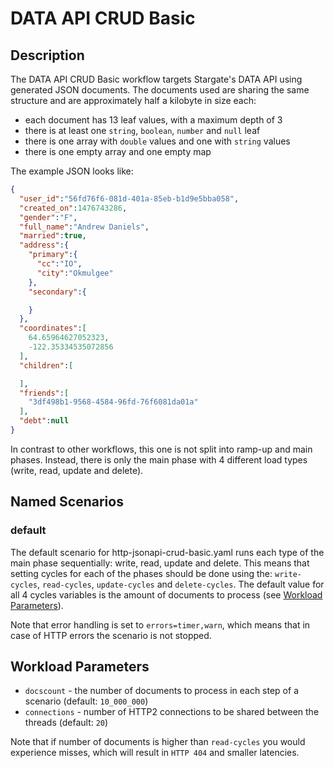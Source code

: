 # DATA API CRUD Basic

## Description

The DATA API CRUD Basic workflow targets Stargate's DATA API using generated JSON documents.
The documents used are sharing the same structure and are approximately half a kilobyte in size each:

* each document has 13 leaf values, with a maximum depth of 3
* there is at least one `string`, `boolean`, `number` and `null` leaf
* there is one array with `double` values and one with `string` values
* there is one empty array and one empty map

The example JSON looks like:

```json
{
  "user_id":"56fd76f6-081d-401a-85eb-b1d9e5bba058",
  "created_on":1476743286,
  "gender":"F",
  "full_name":"Andrew Daniels",
  "married":true,
  "address":{
    "primary":{
      "cc":"IO",
      "city":"Okmulgee"
    },
    "secondary":{

    }
  },
  "coordinates":[
    64.65964627052323,
    -122.35334535072856
  ],
  "children":[

  ],
  "friends":[
    "3df498b1-9568-4584-96fd-76f6081da01a"
  ],
  "debt":null
}
```

In contrast to other workflows, this one is not split into ramp-up and main phases.
Instead, there is only the main phase with 4 different load types (write, read, update and delete).

## Named Scenarios

### default

The default scenario for http-jsonapi-crud-basic.yaml runs each type of the main phase sequentially: write, read, update and delete.
This means that setting cycles for each of the phases should be done using the: `write-cycles`, `read-cycles`, `update-cycles` and `delete-cycles`.
The default value for all 4 cycles variables is the amount of documents to process (see [Workload Parameters](#workload-parameters)).

Note that error handling is set to `errors=timer,warn`, which means that in case of HTTP errors the scenario is not stopped.

## Workload Parameters

- `docscount` - the number of documents to process in each step of a scenario (default: `10_000_000`)
- `connections` - number of HTTP2 connections to be shared between the threads (default: `20`) 

Note that if number of documents is higher than `read-cycles` you would experience misses, which will result in `HTTP 404` and smaller latencies.


